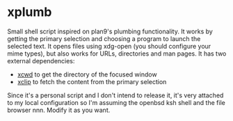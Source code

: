 # xplumb
Small shell script inspired on plan9's plumbing functionality. It works by getting the primary selection and choosing a program to launch the selected text. It opens files using xdg-open (you should configure your mime types), but also works for URLs, directories and man pages. It has two external dependencies:

- [xcwd](https://github.com/schischi/xcwd) to get the directory of the focused window
- [xclip](https://github.com/astrand/xclip) to fetch the content from the primary selection

Since it's a personal script and I don't intend to release it, it's very attached to my local configuration so I'm assuming the openbsd ksh shell and the file browser nnn. Modify it as you want.
